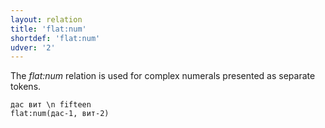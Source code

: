 ```yaml
---
layout: relation
title: 'flat:num'
shortdef: 'flat:num'
udver: '2'
---
```


The _flat:num_ relation is used for complex numerals presented as separate tokens.

~~~ sdparse
дас вит \n fifteen
flat:num(дас-1, вит-2)
~~~

<!-- Interlanguage links updated Út 9. května 2023, 20:04:16 CEST -->
